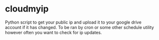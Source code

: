 # cloudmyip
Python script to get your public ip and upload it to your google drive account if it has changed. To be ran by cron or some other schedule utility however often you want to check for ip updates. 
